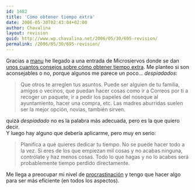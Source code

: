 ```yaml
---
id: 1482
title: 'Cómo obtener tiempo extra'
date: 2006-05-30T02:43:04+02:00
author: Chavalina
layout: revision
guid: http://www.wp.chavalina.net/2006/05/30/695-revision/
permalink: /2006/05/30/695-revision/
---
```

Gracias a <a href="http://proletarium.org/" target="_blank">manu</a> he llegado a una entrada de Microsiervos donde se dan <a href="http://www.microsiervos.com/archivo/mundoreal/como-obtener-tiempo-extra.html" target="_blank">unos cuantos consejos sobre cómo obtener tiempo extra</a>. Me planteo si son aconsejables o no, porque algunos me parece un poco… _despiadados_:

> Que otros te arreglen tus asuntos. Puede ser alguien de tu familia, amigos o vecinos, que puedan hacer cosas como ir a Correos por ti a recoger un paquete, ir a pedir los papeles del noseque al ayuntamiento, hacer una compra, etc. Las madres aburridas suelen ser la mejor opción, novias, también sirven.

quizá _despiadado_ no es la palabra más adecuada, pero es la que quiero decir.  
Y luego hay alguno que debería aplicarme, pero muy en serio: 

> Planifica a qué quieres dedicar tu tiempo. No se puede hacer todo a la vez. Si eres de los que empiezan mil cosas y no acabas ninguna, contrólate y haz menos cosas. Todo lo que hagas y no lo acabes será probablemente tiempo perdido directamente.

Me llega a preocupar mi nivel de <a href="http://chavalina.net/comentar.php?idpost=603" target="_blank">procrastinación</a> y tengo que hacer algo para ser más eficiente (en todos los aspectos).